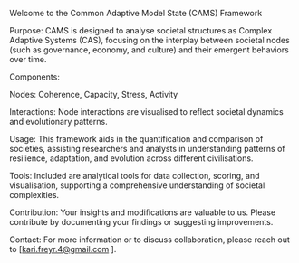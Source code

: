 Welcome to the Common Adaptive Model State (CAMS) Framework

Purpose: CAMS is designed to analyse societal structures as Complex Adaptive Systems (CAS), focusing on the interplay between societal nodes (such as governance, economy, and culture) and their emergent behaviors over time.

Components:

Nodes: Coherence, Capacity, Stress, Activity

Interactions: Node interactions are visualised to reflect societal dynamics and evolutionary patterns.


Usage: This framework aids in the quantification and comparison of societies, assisting researchers and analysts in understanding patterns of resilience, adaptation, and evolution across different civilisations.

Tools: Included are analytical tools for data collection, scoring, and visualisation, supporting a comprehensive understanding of societal complexities.

Contribution: Your insights and modifications are valuable to us. Please contribute by documenting your findings or suggesting improvements.

Contact: For more information or to discuss collaboration, please reach out to [kari.freyr.4@gmail.com ].

